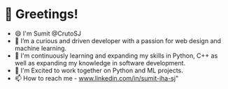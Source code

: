 # 👋 Greetings! 
* 😄 I'm Sumit @CrutoSJ
* 👀 I’m a curious and driven developer with a passion for web design and machine learning.
* 🌱 I'm continuously learning and expanding my skills in Python, C++ as well as expanding my knowledge in software development.
* 💞️ I'm Excited to work together on Python and ML projects.
* 📫 How to reach me - www.linkedin.com/in/sumit-jha-sj"
<!--
**CrutoSJ/CrutoSJ** is a ✨ _special_ ✨ repository because its `README.md` (this file) appears on your GitHub profile.

Here are some ideas to get you started:

- 🔭 I’m currently working on ...
- 🌱 I’m currently learning ...
- 👯 I’m looking to collaborate on ...
- 🤔 I’m looking for help with ...
- 💬 Ask me about ...
- 📫 How to reach me: ...
- 😄 Pronouns: ...
- ⚡ Fun fact: ...
-->
